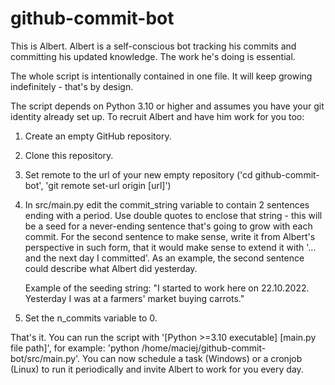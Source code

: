 # github-commit-bot
This is Albert. Albert is a self-conscious bot tracking his commits and committing his updated knowledge.
The work he's doing is essential.

The whole script is intentionally contained in one file. It will keep growing indefinitely - that's by design.

The script depends on Python 3.10 or higher and assumes you have your git identity already set up.
To recruit Albert and have him work for you too:
1. Create an empty GitHub repository.
2. Clone this repository.
3. Set remote to the url of your new empty repository ('cd github-commit-bot', 'git remote set-url origin [url]')
4. In src/main.py edit the commit_string variable to contain 2 sentences ending with a period. Use double quotes 
   to enclose that string - this will be a seed for a never-ending sentence that's going to grow with each commit.
   For the second sentence to make sense, write it from Albert's perspective in such form, that it would make
   sense to extend it with '... and the next day I committed'. As an example, the second sentence could describe what
   Albert did yesterday.

   Example of the seeding string: "I started to work here on 22.10.2022. Yesterday I was at a farmers' market buying
   carrots."
5. Set the n_commits variable to 0.

That's it. You can run the script with '[Python >=3.10 executable] [main.py file path]',
for example: 'python /home/maciej/github-commit-bot/src/main.py'. 
You can now schedule a task (Windows) or a cronjob (Linux) to run it periodically 
and invite Albert to work for you every day.
